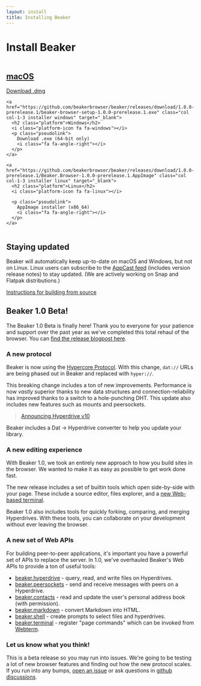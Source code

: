 ```yaml
---
layout: install
title: Installing Beaker
---
```


# Install Beaker

<div class="columns">
  <div class="col col-1-3 installers">
    <a href="https://github.com/beakerbrowser/beaker/releases/download/1.0.0-prerelease.1/beaker-browser-1.0.0-prerelease.1.dmg" class="installer macos" target="_blank">
      <h2 class="platform">macOS</h2>
      <i class="platform-icon fa fa-apple"></i>
      <p class="pseudolink">
        Download .dmg
        <i class="fa fa-angle-right"></i>
      </p>
    </a>

    <a href="https://github.com/beakerbrowser/beaker/releases/download/1.0.0-prerelease.1/beaker-browser-setup-1.0.0-prerelease.1.exe" class="col col-1-3 installer windows" target="_blank">
      <h2 class="platform">Windows</h2>
      <i class="platform-icon fa fa-windows"></i>
      <p class="pseudolink">
        Download .exe (64-bit only)
        <i class="fa fa-angle-right"></i>
      </p>
    </a>

    <a href="https://github.com/beakerbrowser/beaker/releases/download/1.0.0-prerelease.1/Beaker.Browser-1.0.0-prerelease.1.AppImage" class="col col-1-3 installer linux" target="_blank">
      <h2 class="platform">Linux</h2>
      <i class="platform-icon fa fa-linux"></i>

      <p class="pseudolink">
        AppImage installer (x86_64)
        <i class="fa fa-angle-right"></i>
      </p>
    </a>
  </div>
</div>

## Staying updated

Beaker will automatically keep up-to-date on macOS and Windows, but not on Linux. Linux users can subscribe to the [AppCast feed](https://github.com/beakerbrowser/beaker/releases.atom) (includes version release notes) to stay updated. (We are actively working on Snap and Flatpak distributions.)

[Instructions for building from source <span class="fa fa-external-link"></span>](https://github.com/beakerbrowser/beaker#building-from-source)

<div class="release-notes" markdown="1">

## Beaker 1.0 Beta!

The Beaker 1.0 Beta is finally here! Thank you to everyone for your patience and support over the past year as we've completed this total rehaul of the browser. You can [find the release blogpost here](/2020/05/14/beaker-1-0-beta.html).

### A new protocol

Beaker is now using the [Hypercore Protocol](https://hypercore-protocol.org). With this change, `dat://` URLs are being phased out in Beaker and replaced with `hyper://`.

This breaking change includes a ton of new improvements. Performance is now *vastly* superior thanks to new data structures and connection-reliability has improved thanks to a switch to a hole-punching DHT. This update also includes new features such as mounts and peersockets.

> [Announcing Hyperdrive v10 <span class="fa fa-external-link"></span>](https://blog.hypercore-protocol.org/posts/announcing-hyperdrive-10/)

Beaker includes a Dat -> Hyperdrive converter to help you update your library.

### A new editing experience

With Beaker 1.0, we took an entirely new approach to how you build sites in the browser. We wanted to make it as easy as possible to get work done fast.

The new release includes a set of builtin tools which open side-by-side with your page. These include a source editor, files explorer, and a [new Web-based terminal](https://docs.beakerbrowser.com/advanced/webterm).

Beaker 1.0 also includes tools for quickly forking, comparing, and merging Hyperdrives. With these tools, you can collaborate on your development without ever leaving the browser.

### A new set of Web APIs

For building peer-to-peer applications, it's important you have a powerful set of APIs to replace the server. In 1.0, we've overhauled Beaker's Web APIs to provide a ton of useful tools:

 - [beaker.hyperdrive](https://docs.beakerbrowser.com/apis/beaker.hyperdrive) - query, read, and write files on Hyperdrives.
 - [beaker.peersockets](https://docs.beakerbrowser.com/apis/beaker.peersockets) - send and receive messages with peers on a Hyperdrive.
 - [beaker.contacts](https://docs.beakerbrowser.com/apis/beaker.contacts) - read and update the user's personal address book (with permission).
 - [beaker.markdown](https://docs.beakerbrowser.com/apis/beaker.markdown) - convert Markdown into HTML.
 - [beaker.shell](https://docs.beakerbrowser.com/apis/beaker.shell) - create prompts to select files and hyperdrives.
 - [beaker.terminal](https://docs.beakerbrowser.com/apis/beaker.terminal) - register "page commands" which can be invoked from [Webterm]((https://docs.beakerbrowser.com/advanced/webterm)).

### Let us know what you think!

This is a beta release so you may run into issues. We're going to be testing a lot of new browser features and finding out how the new protocol scales. If you run into any bumps, [open an issue](https://github.com/beakerbrowser/beaker/issues) or ask questions in [github discussions](https://github.com/beakerbrowser/beaker/discussions).

 </div>

 <script>
   document.querySelector('.installer.macos').addEventListener('click', function () {
     sa_event('click_install_macos')
   })
   document.querySelector('.installer.windows').addEventListener('click', function () {
     sa_event('click_install_windows')
   })
   document.querySelector('.installer.linux').addEventListener('click', function () {
     sa_event('click_install_linux')
   })
 </script>